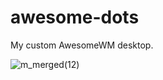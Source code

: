 # awesome-dots
My custom AwesomeWM desktop.

![m_merged(12)](https://user-images.githubusercontent.com/79030093/186488596-88b626f2-b013-410b-9ce9-f97b7357a253.png)

